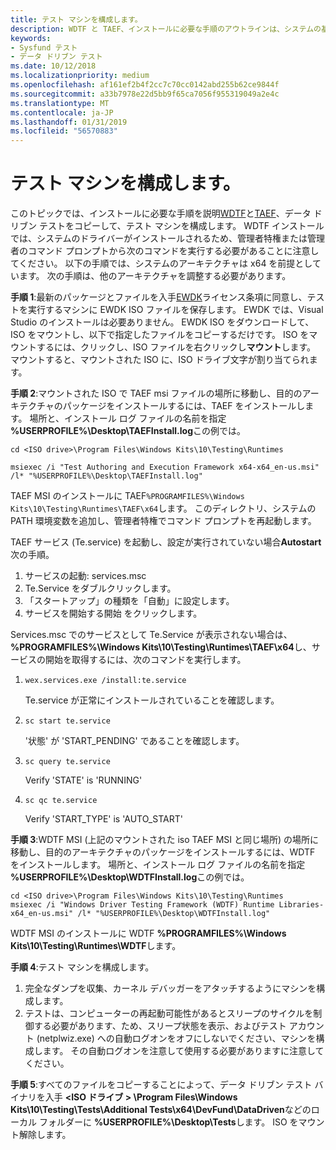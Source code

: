```yaml
---
title: テスト マシンを構成します。
description: WDTF と TAEF、インストールに必要な手順のアウトラインは、システムの基礎データ ドリブン テストをコピーし、テスト マシンを構成します。
keywords:
- Sysfund テスト
- データ ドリブン テスト
ms.date: 10/12/2018
ms.localizationpriority: medium
ms.openlocfilehash: af161ef2b4f2cc7c70cc0142abd255b62ce9844f
ms.sourcegitcommit: a33b7978e22d5bb9f65ca7056f955319049a2e4c
ms.translationtype: MT
ms.contentlocale: ja-JP
ms.lasthandoff: 01/31/2019
ms.locfileid: "56570883"
---
```

# <a name="configure-the-machine-for-testing"></a>テスト マシンを構成します。
このトピックでは、インストールに必要な手順を説明[WDTF](https://docs.microsoft.com/windows-hardware/drivers/wdtf/)と[TAEF](https://docs.microsoft.com/windows-hardware/drivers/taef/)、データ ドリブン テストをコピーして、テスト マシンを構成します。 WDTF インストールでは、システムのドライバーがインストールされるため、管理者特権または管理者のコマンド プロンプトから次のコマンドを実行する必要があることに注意してください。
以下の手順では、システムのアーキテクチャは x64 を前提としています。  次の手順は、他のアーキテクチャを調整する必要があります。

**手順 1**:最新のパッケージとファイルを入手[EWDK](https://docs.microsoft.com/windows-hardware/drivers/develop/installing-the-enterprise-wdk)ライセンス条項に同意し、テストを実行するマシンに EWDK ISO ファイルを保存します。 EWDK では、Visual Studio のインストールは必要ありません。 EWDK ISO をダウンロードして、ISO をマウントし、以下で指定したファイルをコピーするだけです。 ISO をマウントするには、クリックし、ISO ファイルを右クリックし**マウント**します。 マウントすると、マウントされた ISO に、ISO ドライブ文字が割り当てられます。

**手順 2**:マウントされた ISO で TAEF msi ファイルの場所に移動し、目的のアーキテクチャのパッケージをインストールするには、TAEF をインストールします。 場所と、インストール ログ ファイルの名前を指定 **%USERPROFILE%\Desktop\TAEFInstall.log**この例では。

```console
cd <ISO drive>\Program Files\Windows Kits\10\Testing\Runtimes

msiexec /i "Test Authoring and Execution Framework x64-x64_en-us.msi" /l* "%USERPROFILE%\Desktop\TAEFInstall.log"
```

TAEF MSI のインストールに TAEF`%PROGRAMFILES%\Windows Kits\10\Testing\Runtimes\TAEF\x64`します。  このディレクトリ、システムの PATH 環境変数を追加し、管理者特権でコマンド プロンプトを再起動します。

TAEF サービス (Te.service) を起動し、設定が実行されていない場合**Autostart**次の手順。

1.  サービスの起動: services.msc
2.  Te.Service をダブルクリックします。
3.  「スタートアップ」の種類を「自動」に設定します。
4.  サービスを開始する開始 をクリックします。

Services.msc でのサービスとして Te.Service が表示されない場合は、 **%PROGRAMFILES%\Windows Kits\10\Testing\Runtimes\TAEF\x64**し、サービスの開始を取得するには、次のコマンドを実行します。

1. `wex.services.exe /install:te.service` 

   Te.service が正常にインストールされていることを確認します。

2. `sc start te.service` 

   '状態' が 'START_PENDING' であることを確認します。

3. `sc query te.service` 

   Verify 'STATE' is 'RUNNING'

4. `sc qc te.service` 

   Verify 'START_TYPE' is 'AUTO_START'

**手順 3**:WDTF MSI (上記のマウントされた iso TAEF MSI と同じ場所) の場所に移動し、目的のアーキテクチャのパッケージをインストールするには、WDTF をインストールします。 場所と、インストール ログ ファイルの名前を指定 **%USERPROFILE%\Desktop\WDTFInstall.log**この例では。

```console
cd <ISO drive>\Program Files\Windows Kits\10\Testing\Runtimes
msiexec /i "Windows Driver Testing Framework (WDTF) Runtime Libraries-x64_en-us.msi" /l* "%USERPROFILE%\Desktop\WDTFInstall.log"
```
WDTF MSI のインストールに WDTF **%PROGRAMFILES%\Windows Kits\10\Testing\Runtimes\WDTF**します。

**手順 4**:テスト マシンを構成します。

1.  完全なダンプを収集、カーネル デバッガーをアタッチするようにマシンを構成します。
2.  テストは、コンピューターの再起動可能性があるとスリープのサイクルを制御する必要があります、ため、スリープ状態を表示、およびテスト アカウント (netplwiz.exe) への自動ログオンをオフにしないでください、マシンを構成します。  その自動ログオンを注意して使用する必要がありますに注意してください。

**手順 5**:すべてのファイルをコピーすることによって、データ ドリブン テスト バイナリを入手 **\<ISO ドライブ > \Program Files\Windows Kits\10\Testing\Tests\Additional Tests\x64\DevFund\DataDriven**などのローカル フォルダーに **%USERPROFILE%\Desktop\Tests**します。 ISO をマウント解除します。

